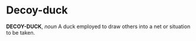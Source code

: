 # Decoy-duck

**DECOY-DUCK**, _noun_ A duck employed to draw others into a net or situation to be taken.